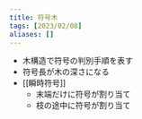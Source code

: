 ```yaml
---
title: 符号木
tags: [2023/02/08]
aliases: []
---
```


- 木構造で符号の判別手順を表す
- 符号長が木の深さになる
- [[瞬時符号]]
	- 末端だけに符号が割り当て
	- 枝の途中に符号が割り当て